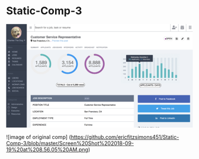 # Static-Comp-3

![image of my comp](https://github.com/ericfitzsimons451/Static-Comp-3/blob/master/Screen%20Shot%202018-09-19%20at%209.51.33%20AM.png)

![image of original comp] (https://github.com/ericfitzsimons451/Static-Comp-3/blob/master/Screen%20Shot%202018-09-19%20at%208.56.05%20AM.png)
